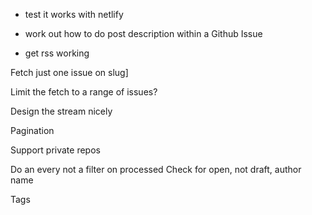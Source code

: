 - test it works with netlify

- work out how to do post description within a Github Issue

- get rss working

Fetch just one issue on slug]

Limit the fetch to a range of issues?

Design the stream nicely

Pagination

Support private repos

Do an every not a filter on processed
Check for open, not draft, author name

Tags